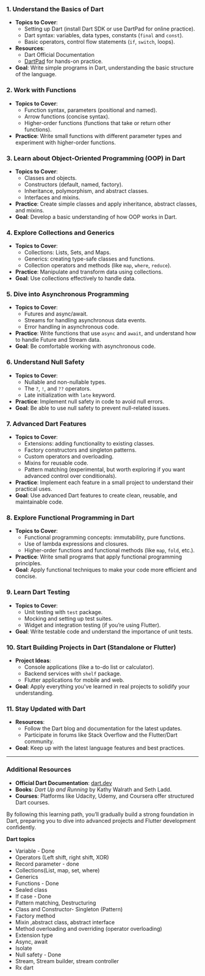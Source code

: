 ### 1. **Understand the Basics of Dart**

- **Topics to Cover**:
    - Setting up Dart (install Dart SDK or use DartPad for online practice).
    - Dart syntax: variables, data types, constants (`final` and `const`).
    - Basic operators, control flow statements (`if`, `switch`, loops).
- **Resources**:
    - Dart Official Documentation
    - [DartPad](https://dartpad.dev/) for hands-on practice.
- **Goal**: Write simple programs in Dart, understanding the basic structure of the language.

### 2. **Work with Functions**

- **Topics to Cover**:
    - Function syntax, parameters (positional and named).
    - Arrow functions (concise syntax).
    - Higher-order functions (functions that take or return other functions).
- **Practice**: Write small functions with different parameter types and experiment with higher-order functions.

### 3. **Learn about Object-Oriented Programming (OOP) in Dart**

- **Topics to Cover**:
    - Classes and objects.
    - Constructors (default, named, factory).
    - Inheritance, polymorphism, and abstract classes.
    - Interfaces and mixins.
- **Practice**: Create simple classes and apply inheritance, abstract classes, and mixins.
- **Goal**: Develop a basic understanding of how OOP works in Dart.

### 4. **Explore Collections and Generics**

- **Topics to Cover**:
    - Collections: Lists, Sets, and Maps.
    - Generics: creating type-safe classes and functions.
    - Collection operators and methods (like `map`, `where`, `reduce`).
- **Practice**: Manipulate and transform data using collections.
- **Goal**: Use collections effectively to handle data.

### 5. **Dive into Asynchronous Programming**

- **Topics to Cover**:
    - Futures and async/await.
    - Streams for handling asynchronous data events.
    - Error handling in asynchronous code.
- **Practice**: Write functions that use `async` and `await`, and understand how to handle Future and Stream data.
- **Goal**: Be comfortable working with asynchronous code.

### 6. **Understand Null Safety**

- **Topics to Cover**:
    - Nullable and non-nullable types.
    - The `?`, `!`, and `??` operators.
    - Late initialization with `late` keyword.
- **Practice**: Implement null safety in code to avoid null errors.
- **Goal**: Be able to use null safety to prevent null-related issues.

### 7. **Advanced Dart Features**

- **Topics to Cover**:
    - Extensions: adding functionality to existing classes.
    - Factory constructors and singleton patterns.
    - Custom operators and overloading.
    - Mixins for reusable code.
    - Pattern matching (experimental, but worth exploring if you want advanced control over conditionals).
- **Practice**: Implement each feature in a small project to understand their practical uses.
- **Goal**: Use advanced Dart features to create clean, reusable, and maintainable code.

### 8. **Explore Functional Programming in Dart**

- **Topics to Cover**:
    - Functional programming concepts: immutability, pure functions.
    - Use of lambda expressions and closures.
    - Higher-order functions and functional methods (like `map`, `fold`, etc.).
- **Practice**: Write small programs that apply functional programming principles.
- **Goal**: Apply functional techniques to make your code more efficient and concise.

### 9. **Learn Dart Testing**

- **Topics to Cover**:
    - Unit testing with `test` package.
    - Mocking and setting up test suites.
    - Widget and integration testing (if you’re using Flutter).
- **Goal**: Write testable code and understand the importance of unit tests.

### 10. **Start Building Projects in Dart (Standalone or Flutter)**

- **Project Ideas**:
    - Console applications (like a to-do list or calculator).
    - Backend services with `shelf` package.
    - Flutter applications for mobile and web.
- **Goal**: Apply everything you've learned in real projects to solidify your understanding.

### 11. **Stay Updated with Dart**

- **Resources**:
    - Follow the Dart blog and documentation for the latest updates.
    - Participate in forums like Stack Overflow and the Flutter/Dart community.
- **Goal**: Keep up with the latest language features and best practices.

---

### Additional Resources

- **Official Dart Documentation**: [dart.dev](https://dart.dev)
- **Books**: _Dart Up and Running_ by Kathy Walrath and Seth Ladd.
- **Courses**: Platforms like Udacity, Udemy, and Coursera offer structured Dart courses.

By following this learning path, you’ll gradually build a strong foundation in Dart, preparing you to dive into advanced projects and Flutter development confidently.


**Dart topics**
- Variable - Done
- Operators (Left shift, right shift, XOR)
- Record parameter - done
- Collections(List, map, set, where)
- Generics 
- Functions - Done
- Sealed class 
- If case - Done
- Pattern matching, Destructuring
- Class and  Constructor- Singleton (Pattern)
- Factory method 
- Mixin ,abstract class, abstract interface
- Method overloading and overriding (operator overloading)
- Extension type 
- Async, await 
- Isolate 
- Null safety - Done
- Stream, Stream builder, stream controller 
- Rx dart